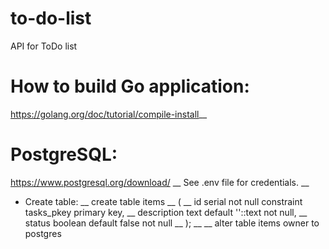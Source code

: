 # to-do-list
API for ToDo list

# How to build Go application:
https://golang.org/doc/tutorial/compile-install__

# PostgreSQL:
https://www.postgresql.org/download/ __
See .env file for credentials. __
- Create table: __
create table items __
( __
    id serial not null constraint tasks_pkey primary key, __
    description text    default ''::text not null, __
    status      boolean default false    not null __
); __
__
alter table items owner to postgres
